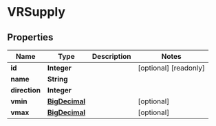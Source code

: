 

# VRSupply

## Properties

Name | Type | Description | Notes
------------ | ------------- | ------------- | -------------
**id** | **Integer** |  |  [optional] [readonly]
**name** | **String** |  | 
**direction** | **Integer** |  | 
**vmin** | [**BigDecimal**](BigDecimal.md) |  |  [optional]
**vmax** | [**BigDecimal**](BigDecimal.md) |  |  [optional]



